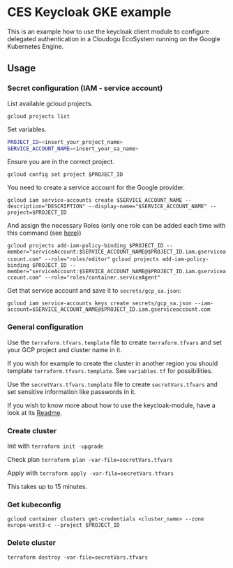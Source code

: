 # CES Keycloak GKE example

This is an example how to use the keycloak client module to configure delegated authentication
in a Cloudogu EcoSystem running on the Google Kubernetes Engine.

## Usage

### Secret configuration (IAM - service account)

List available gcloud projects.

`gcloud projects list`

Set variables.

```bash
PROJECT_ID=<insert_your_project_name>
SERVICE_ACCOUNT_NAME=<insert_your_sa_name>
```

Ensure you are in the correct project.

`gcloud config set project $PROJECT_ID`

You need to create a service account for the Google provider.

`gcloud iam service-accounts create $SERVICE_ACCOUNT_NAME --description="DESCRIPTION" --display-name="$SERVICE_ACCOUNT_NAME" --project=$PROJECT_ID`

And assign the necessary Roles (only one role can be added each time with this command (see [here](https://www.googlecloudcommunity.com/gc/Developer-Tools/multiple-role-for-gcloud-iam-service-accounts-add-iam-policy/m-p/686863)))

`gcloud projects add-iam-policy-binding $PROJECT_ID --member="serviceAccount:$SERVICE_ACCOUNT_NAME@$PROJECT_ID.iam.gserviceaccount.com" --role="roles/editor"`
`gcloud projects add-iam-policy-binding $PROJECT_ID --member="serviceAccount:$SERVICE_ACCOUNT_NAME@$PROJECT_ID.iam.gserviceaccount.com" --role="roles/container.serviceAgent"`

Get that service account and save it to `secrets/gcp_sa.json`:

`gcloud iam service-accounts keys create secrets/gcp_sa.json --iam-account=$SERVICE_ACCOUNT_NAME@$PROJECT_ID.iam.gserviceaccount.com`

### General configuration
Use the `terraform.tfvars.template` file to create `terraform.tfvars` and set your GCP project and cluster name in it.

If you wish for example to create the cluster in another region you should template `terraform.tfvars.template`.
See `variables.tf` for possibilities.

Use the `secretVars.tfvars.template` file to create `secretVars.tfvars` and set sensitive information like passwords in it.

If you wish to know more about how to use the keycloak-module, have a look at its [Readme](../../keycloak-client-module).

### Create cluster

Init with `terraform init -upgrade`

Check plan
`terraform plan -var-file=secretVars.tfvars`

Apply with
`terraform apply -var-file=secretVars.tfvars`

This takes up to 15 minutes.

### Get kubeconfig

```
gcloud container clusters get-credentials <cluster_name> --zone europe-west3-c --project $PROJECT_ID
```

### Delete cluster

```
terraform destroy -var-file=secretVars.tfvars
```
